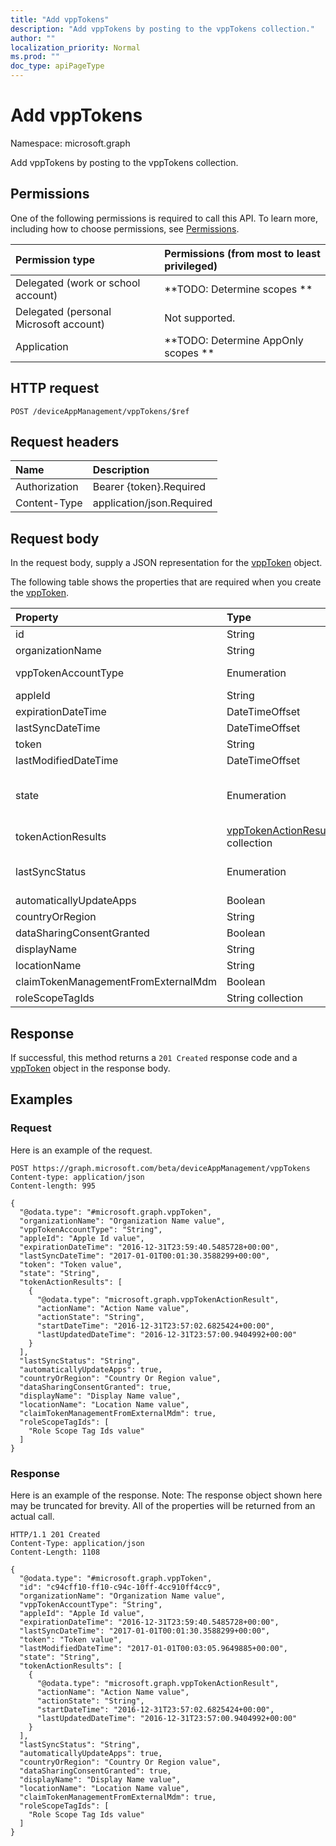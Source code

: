 ```yaml
---
title: "Add vppTokens"
description: "Add vppTokens by posting to the vppTokens collection."
author: ""
localization_priority: Normal
ms.prod: ""
doc_type: apiPageType
---
```


# Add vppTokens

Namespace: microsoft.graph

Add vppTokens by posting to the vppTokens collection.

## Permissions
One of the following permissions is required to call this API. To learn more, including how to choose permissions, see [Permissions](/concepts/permissions-reference.md).

|Permission type|Permissions (from most to least privileged)|
|:---|:---|
|Delegated (work or school account)|**TODO: Determine scopes **|
|Delegated (personal Microsoft account)|Not supported.|
|Application|**TODO: Determine AppOnly scopes **|

## HTTP request
<!-- {
  "blockType": "ignored"
}
-->
``` http
POST /deviceAppManagement/vppTokens/$ref
```

## Request headers
|Name|Description|
|:---|:---|
|Authorization|Bearer {token}.Required|
|Content-Type|application/json.Required|

## Request body
In the request body, supply a JSON representation for the [vppToken](../resources/vpptoken.md) object.

The following table shows the properties that are required when you create the [vppToken](../resources/vpptoken.md).

|Property|Type|Description|
|:---|:---|:---|
|id|String| Inherited from [entity](../resources/entity.md)|
|organizationName|String||
|vppTokenAccountType|Enumeration| Possible values are: `business`, `education`.|
|appleId|String||
|expirationDateTime|DateTimeOffset||
|lastSyncDateTime|DateTimeOffset||
|token|String||
|lastModifiedDateTime|DateTimeOffset||
|state|Enumeration| Possible values are: `unknown`, `valid`, `expired`, `invalid`, `assignedToExternalMDM`.|
|tokenActionResults|[vppTokenActionResult](../resources/vpptokenactionresult.md) collection||
|lastSyncStatus|Enumeration| Possible values are: `none`, `inProgress`, `completed`, `failed`.|
|automaticallyUpdateApps|Boolean||
|countryOrRegion|String||
|dataSharingConsentGranted|Boolean||
|displayName|String||
|locationName|String||
|claimTokenManagementFromExternalMdm|Boolean||
|roleScopeTagIds|String collection||



## Response
If successful, this method returns a `201 Created` response code and a [vppToken](../resources/vpptoken.md) object in the response body.

## Examples

### Request
Here is an example of the request.
<!-- {
  "blockType": "request",
  "name": "create_vpptoken_from_"
}
-->
``` http
POST https://graph.microsoft.com/beta/deviceAppManagement/vppTokens
Content-type: application/json
Content-length: 995

{
  "@odata.type": "#microsoft.graph.vppToken",
  "organizationName": "Organization Name value",
  "vppTokenAccountType": "String",
  "appleId": "Apple Id value",
  "expirationDateTime": "2016-12-31T23:59:40.5485728+00:00",
  "lastSyncDateTime": "2017-01-01T00:01:30.3588299+00:00",
  "token": "Token value",
  "state": "String",
  "tokenActionResults": [
    {
      "@odata.type": "microsoft.graph.vppTokenActionResult",
      "actionName": "Action Name value",
      "actionState": "String",
      "startDateTime": "2016-12-31T23:57:02.6825424+00:00",
      "lastUpdatedDateTime": "2016-12-31T23:57:00.9404992+00:00"
    }
  ],
  "lastSyncStatus": "String",
  "automaticallyUpdateApps": true,
  "countryOrRegion": "Country Or Region value",
  "dataSharingConsentGranted": true,
  "displayName": "Display Name value",
  "locationName": "Location Name value",
  "claimTokenManagementFromExternalMdm": true,
  "roleScopeTagIds": [
    "Role Scope Tag Ids value"
  ]
}
```

### Response
Here is an example of the response. Note: The response object shown here may be truncated for brevity. All of the properties will be returned from an actual call.
<!-- {
  "blockType": "response",
  "truncated": true,
  "@odata.type": "microsoft.graph.vpptoken"
}
-->
``` http
HTTP/1.1 201 Created
Content-Type: application/json
Content-Length: 1108

{
  "@odata.type": "#microsoft.graph.vppToken",
  "id": "c94cff10-ff10-c94c-10ff-4cc910ff4cc9",
  "organizationName": "Organization Name value",
  "vppTokenAccountType": "String",
  "appleId": "Apple Id value",
  "expirationDateTime": "2016-12-31T23:59:40.5485728+00:00",
  "lastSyncDateTime": "2017-01-01T00:01:30.3588299+00:00",
  "token": "Token value",
  "lastModifiedDateTime": "2017-01-01T00:03:05.9649885+00:00",
  "state": "String",
  "tokenActionResults": [
    {
      "@odata.type": "microsoft.graph.vppTokenActionResult",
      "actionName": "Action Name value",
      "actionState": "String",
      "startDateTime": "2016-12-31T23:57:02.6825424+00:00",
      "lastUpdatedDateTime": "2016-12-31T23:57:00.9404992+00:00"
    }
  ],
  "lastSyncStatus": "String",
  "automaticallyUpdateApps": true,
  "countryOrRegion": "Country Or Region value",
  "dataSharingConsentGranted": true,
  "displayName": "Display Name value",
  "locationName": "Location Name value",
  "claimTokenManagementFromExternalMdm": true,
  "roleScopeTagIds": [
    "Role Scope Tag Ids value"
  ]
}
```

